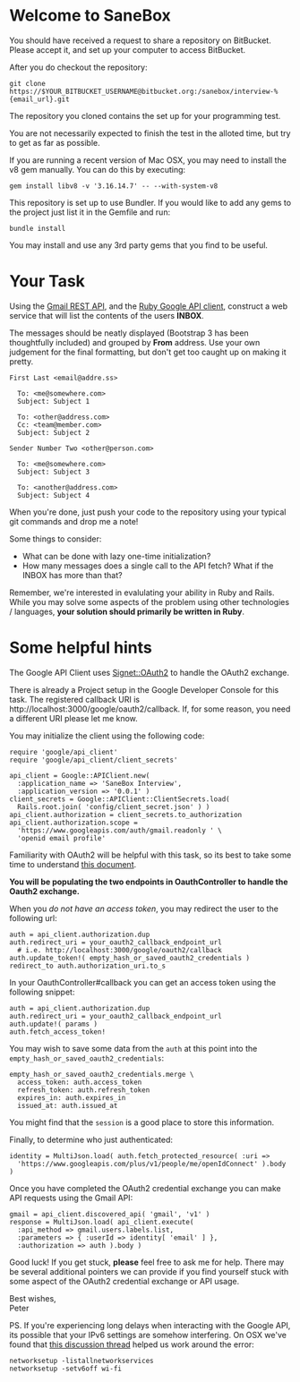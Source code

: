 # Welcome to SaneBox

You should have received a request to share a repository on BitBucket.  Please
accept it, and set up your computer to access BitBucket.

After you do checkout the repository:

    git clone https://$YOUR_BITBUCKET_USERNAME@bitbucket.org:/sanebox/interview-%{email_url}.git

The repository you cloned contains the set up for your programming test.

You are not necessarily expected to finish the test in the alloted time, but
try to get as far as possible.

If you are running a recent version of Mac OSX, you may need to install the v8
gem manually. You can do this by executing:

    gem install libv8 -v '3.16.14.7' -- --with-system-v8

This repository is set up to use Bundler.  If you would like to add any
gems to the project just list it in the Gemfile and run:

    bundle install

You may install and use any 3rd party gems that you find to be useful.

# Your Task

Using the [Gmail REST API][1], and the [Ruby Google API client][2], construct a
web service that will list the contents of the users **INBOX**.

The messages should be neatly displayed (Bootstrap 3 has been thoughtfully
included) and grouped by **From** address.  Use your own judgement for the
final formatting, but don't get too caught up on making it pretty.

    First Last <email@addre.ss>

      To: <me@somewhere.com>
      Subject: Subject 1

      To: <other@address.com>
      Cc: <team@member.com>
      Subject: Subject 2

    Sender Number Two <other@person.com>

      To: <me@somewhere.com>
      Subject: Subject 3

      To: <another@address.com>
      Subject: Subject 4

When you're done, just push your code to the repository using your typical git
commands and drop me a note!

Some things to consider:

  * What can be done with lazy one-time initialization?
  * How many messages does a single call to the API fetch?  What if the INBOX has more than that?

Remember, we're interested in evalulating your ability in Ruby and Rails.
While you may solve some aspects of the problem using other technologies /
languages, **your solution should primarily be written in Ruby**.

# Some helpful hints

The Google API Client uses [Signet::OAuth2][3] to handle the OAuth2 exchange.

There is already a Project setup in the Google Developer Console for this task.
The registered callback URI is http://localhost:3000/google/oauth2/callback.
If, for some reason, you need a different URI please let me know.

You may initialize the client using the following code:

    require 'google/api_client'
    require 'google/api_client/client_secrets'
    
    api_client = Google::APIClient.new( 
      :application_name => 'SaneBox Interview',
      :application_version => '0.0.1' ) 
    client_secrets = Google::APIClient::ClientSecrets.load(
      Rails.root.join( 'config/client_secret.json' ) )
    api_client.authorization = client_secrets.to_authorization
    api_client.authorization.scope = 
      'https://www.googleapis.com/auth/gmail.readonly ' \
      'openid email profile'

Familiarity with OAuth2 will be helpful with this task, so its best to take
some time to understand [this document][4].

**You will be populating the two endpoints in OauthController to handle the
Oauth2 exchange.**

When you *do not have an access token*, you may redirect the user to the
following url: 

    auth = api_client.authorization.dup
    auth.redirect_uri = your_oauth2_callback_endpoint_url
      # i.e. http://localhost:3000/google/oauth2/callback
    auth.update_token!( empty_hash_or_saved_oauth2_credentials )
    redirect_to auth.authorization_uri.to_s

In your OauthController#callback you can get an access token using the
following snippet:

    auth = api_client.authorization.dup
    auth.redirect_uri = your_oauth2_callback_endpoint_url
    auth.update!( params )
    auth.fetch_access_token!

You may wish to save some data from the `auth` at this point into the
`empty_hash_or_saved_oauth2_credentials`:

    empty_hash_or_saved_oauth2_credentials.merge \
      access_token: auth.access_token
      refresh_token: auth.refresh_token
      expires_in: auth.expires_in
      issued_at: auth.issued_at

You might find that the `session` is a good place to store this information.

Finally, to determine who just authenticated:

    identity = MultiJson.load( auth.fetch_protected_resource( :uri =>
      'https://www.googleapis.com/plus/v1/people/me/openIdConnect' ).body )

Once you have completed the OAuth2 credential exchange you can make API
requests using the Gmail API:

    gmail = api_client.discovered_api( 'gmail', 'v1' )
    response = MultiJson.load( api_client.execute( 
      :api_method => gmail.users.labels.list,
      :parameters => { :userId => identity[ 'email' ] },
      :authorization => auth ).body )

Good luck! If you get stuck, **please** feel free to ask me for help.  There
may be several additional pointers we can provide if you find yourself stuck
with some aspect of the OAuth2 credential exchange or API usage.

Best wishes,  
Peter

PS. If you're experiencing long delays when interacting with the Google API,
its possible that your IPv6 settings are somehow interfering.  On OSX we've
found that [this discussion thread][5] helped us work around the error:

    networksetup -listallnetworkservices
    networksetup -setv6off wi-fi

[1]: https://developers.google.com/gmail/api/
[2]: https://developers.google.com/api-client-library/ruby/
[3]: https://github.com/google/signet
[4]: https://developers.google.com/accounts/docs/OAuth2#webserver
[5]: https://discussions.apple.com/thread/5852494

